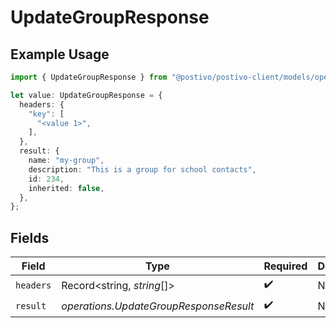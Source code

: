 # UpdateGroupResponse

## Example Usage

```typescript
import { UpdateGroupResponse } from "@postivo/postivo-client/models/operations";

let value: UpdateGroupResponse = {
  headers: {
    "key": [
      "<value 1>",
    ],
  },
  result: {
    name: "my-group",
    description: "This is a group for school contacts",
    id: 234,
    inherited: false,
  },
};
```

## Fields

| Field                                  | Type                                   | Required                               | Description                            |
| -------------------------------------- | -------------------------------------- | -------------------------------------- | -------------------------------------- |
| `headers`                              | Record<string, *string*[]>             | :heavy_check_mark:                     | N/A                                    |
| `result`                               | *operations.UpdateGroupResponseResult* | :heavy_check_mark:                     | N/A                                    |